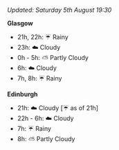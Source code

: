 *Updated: Saturday 5th August 19:30*

**Glasgow**

* 21h, 22h: :umbrella: Rainy
* 23h: :cloud: Cloudy
* 0h - 5h: :partly_sunny: Partly Cloudy
* 6h: :cloud: Cloudy
* 7h, 8h: :umbrella: Rainy

**Edinburgh**

* 21h: :cloud: Cloudy [:umbrella: as of 21h]
* 22h - 6h: :cloud: Cloudy
* 7h: :umbrella: Rainy
* 8h: :partly_sunny: Partly Cloudy
